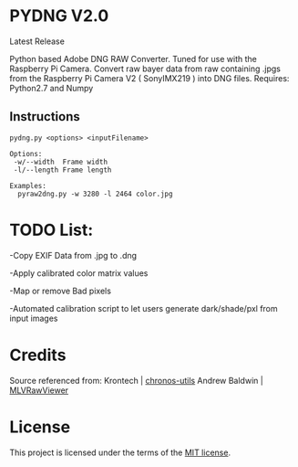 PYDNG V2.0
=========
Latest Release

Python based Adobe DNG RAW Converter. Tuned for use with the Raspberry Pi Camera. 
Convert raw bayer data from raw containing .jpgs from the Raspberry Pi Camera V2 ( SonyIMX219 ) into DNG files.
Requires: Python2.7 and Numpy

Instructions
------------
```
pydng.py <options> <inputFilename> 

Options:
 -w/--width  Frame width
 -l/--length Frame length

Examples:
  pyraw2dng.py -w 3280 -l 2464 color.jpg
```

# TODO List:

-Copy EXIF Data from .jpg to .dng

-Apply calibrated color matrix values 

-Map or remove Bad pixels

-Automated calibration script to let users generate dark/shade/pxl from input images

# Credits
Source referenced from:
Krontech | [chronos-utils](https://github.com/krontech/chronos-utils)
Andrew Baldwin | [MLVRawViewer](https://bitbucket.org/baldand/mlrawviewer)

# License
This project is licensed under the terms of the [MIT license](https://opensource.org/licenses/MIT).

